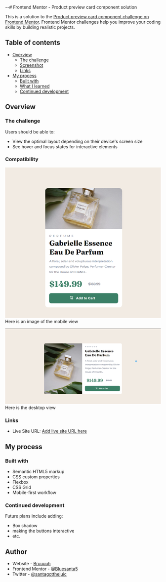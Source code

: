 --# Frontend Mentor - Product preview card component solution

This is a solution to the [Product preview card component challenge on Frontend Mentor](https://www.frontendmentor.io/challenges/product-preview-card-component-GO7UmttRfa). Frontend Mentor challenges help you improve your coding skills by building realistic projects. 

## Table of contents

- [Overview](#overview)
  - [The challenge](#the-challenge)
  - [Screenshot](#screenshot)
  - [Links](#links)
- [My process](#my-process)
  - [Built with](#built-with)
  - [What I learned](#what-i-learned)
  - [Continued development](#continued-development)


## Overview

### The challenge

Users should be able to:

- View the optimal layout depending on their device's screen size
- See hover and focus states for interactive elements

### Compatibility

![mobile.png](./images/mobile.png)
Here is an image of the mobile view

![Desk.png](./images/Desk.png)
Here is the desktop view

### Links

- Live Site URL: [Add live site URL here](https://your-live-site-url.com)

## My process

### Built with

- Semantic HTML5 markup
- CSS custom properties
- Flexbox
- CSS Grid
- Mobile-first workflow


### Continued development

Future plans include adding:
- Box shadow
- making the buttons interactive
- etc.



## Author

- Website - [Bruuuuh](https://www.your-site.com)
- Frontend Mentor - [@Bluesanta5](https://www.frontendmentor.io/profile/Bluesanta5)
- Twitter - [@santagotthejuic](https://www.twitter.com/santagotthejuic)